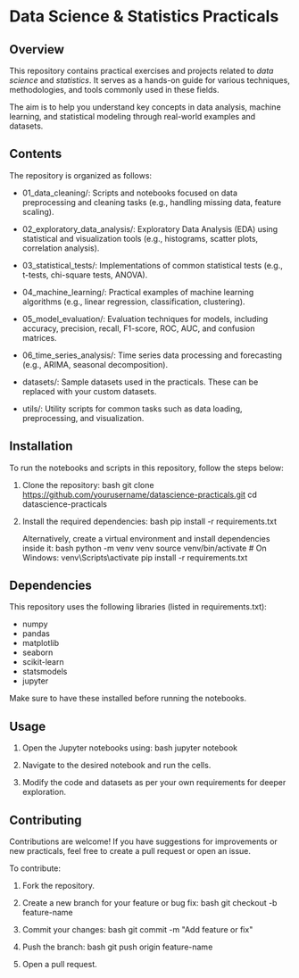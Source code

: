# Data Science & Statistics Practicals

## Overview

This repository contains practical exercises and projects related to *data science* and *statistics*. It serves as a hands-on guide for various techniques, methodologies, and tools commonly used in these fields.

The aim is to help you understand key concepts in data analysis, machine learning, and statistical modeling through real-world examples and datasets.

## Contents

The repository is organized as follows:

- 01_data_cleaning/: Scripts and notebooks focused on data preprocessing and cleaning tasks (e.g., handling missing data, feature scaling).
  
- 02_exploratory_data_analysis/: Exploratory Data Analysis (EDA) using statistical and visualization tools (e.g., histograms, scatter plots, correlation analysis).
  
- 03_statistical_tests/: Implementations of common statistical tests (e.g., t-tests, chi-square tests, ANOVA).
  
- 04_machine_learning/: Practical examples of machine learning algorithms (e.g., linear regression, classification, clustering).
  
- 05_model_evaluation/: Evaluation techniques for models, including accuracy, precision, recall, F1-score, ROC, AUC, and confusion matrices.
  
- 06_time_series_analysis/: Time series data processing and forecasting (e.g., ARIMA, seasonal decomposition).
  
- datasets/: Sample datasets used in the practicals. These can be replaced with your custom datasets.
  
- utils/: Utility scripts for common tasks such as data loading, preprocessing, and visualization.

## Installation

To run the notebooks and scripts in this repository, follow the steps below:

1. Clone the repository:
   bash
   git clone https://github.com/yourusername/datascience-practicals.git
   cd datascience-practicals
   

2. Install the required dependencies:
   bash
   pip install -r requirements.txt
   

   Alternatively, create a virtual environment and install dependencies inside it:
   bash
   python -m venv venv
   source venv/bin/activate  # On Windows: venv\Scripts\activate
   pip install -r requirements.txt
   

## Dependencies

This repository uses the following libraries (listed in requirements.txt):

- numpy
- pandas
- matplotlib
- seaborn
- scikit-learn
- statsmodels
- jupyter

Make sure to have these installed before running the notebooks.

## Usage

1. Open the Jupyter notebooks using:
   bash
   jupyter notebook
   

2. Navigate to the desired notebook and run the cells.

3. Modify the code and datasets as per your own requirements for deeper exploration.

## Contributing

Contributions are welcome! If you have suggestions for improvements or new practicals, feel free to create a pull request or open an issue.

To contribute:

1. Fork the repository.
2. Create a new branch for your feature or bug fix:
   bash
   git checkout -b feature-name
   
3. Commit your changes:
   bash
   git commit -m "Add feature or fix"
   
4. Push the branch:
   bash
   git push origin feature-name
   
5. Open a pull request.

